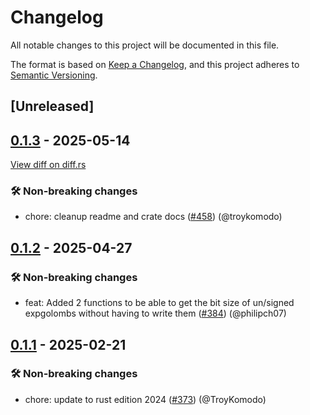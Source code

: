 # Changelog

<!--
This file is automatically generated by our release process.
DO NOT edit it directly.
If you want to add a change log entry for this package,
please create a new file in /changes.d/<pr-number>.toml
Refer to the [README.md](/changes.d/README.md) for more information.
-->

All notable changes to this project will be documented in this file.

The format is based on [Keep a Changelog](https://keepachangelog.com/en/1.0.0/),
and this project adheres to [Semantic Versioning](https://semver.org/spec/v2.0.0.html).

## [Unreleased]

## [0.1.3](https://github.com/ScuffleCloud/scuffle/compare/scuffle-expgolomb-v0.1.2...scuffle-expgolomb-v0.1.3) - 2025-05-14

[View diff on diff.rs](https://diff.rs/scuffle-expgolomb/0.1.2/scuffle-expgolomb/0.1.3/Cargo.toml)

### 🛠️ Non-breaking changes

- chore: cleanup readme and crate docs ([#458](https://github.com/scufflecloud/scuffle/pull/458)) (@troykomodo)

## [0.1.2](https://github.com/ScuffleCloud/scuffle/compare/scuffle-expgolomb-v0.1.1...scuffle-expgolomb-v0.1.2) - 2025-04-27

### 🛠️ Non-breaking changes

- feat: Added 2 functions to be able to get the bit size of un/signed expgolombs without having to write them ([#384](https://github.com/scufflecloud/scuffle/pull/384)) (@philipch07)

## [0.1.1](https://github.com/ScuffleCloud/scuffle/compare/scuffle-expgolomb-v0.1.0...scuffle-expgolomb-v0.1.1) - 2025-02-21

### 🛠️ Non-breaking changes

- chore: update to rust edition 2024 ([#373](https://github.com/scufflecloud/scuffle/pull/373)) (@TroyKomodo)
